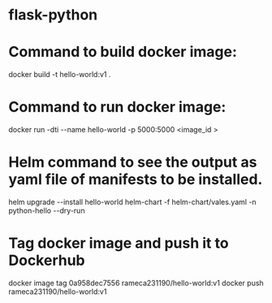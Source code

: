 # flask-python

# Command to build docker image:
docker build -t hello-world:v1 .

# Command to run docker image:
docker run -dti --name hello-world -p 5000:5000 <image_id >

# Helm command to see the output as yaml file of manifests to be installed.
helm upgrade --install hello-world helm-chart -f helm-chart/vales.yaml -n python-hello --dry-run

# Tag docker image and push it to Dockerhub
docker image tag 0a958dec7556 rameca231190/hello-world:v1
docker push rameca231190/hello-world:v1